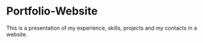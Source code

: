 # Portfolio-Website
This is a presentation of my experience, skills, projects and my contacts in a website.
